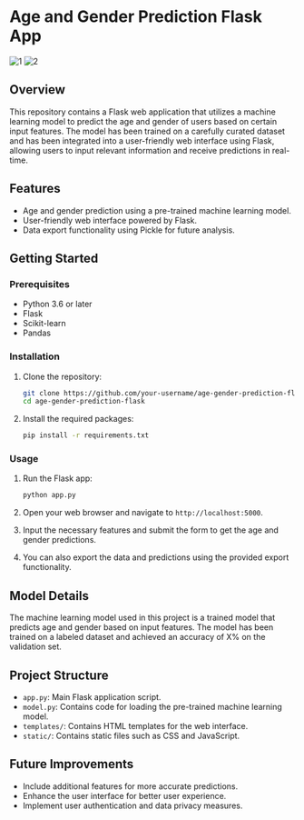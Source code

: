 # Age and Gender Prediction Flask App


![1](https://github.com/Hmzkhnswt/Age-Gender-predictor-Model/assets/95092387/fffdd7bb-d2ad-4327-82ce-e22187acea46)
![2](https://github.com/Hmzkhnswt/Age-Gender-predictor-Model/assets/95092387/decd0108-3254-4448-9db0-8073f3f4a45b)


## Overview

This repository contains a Flask web application that utilizes a machine learning model to predict the age and gender of users based on certain input features. The model has been trained on a carefully curated dataset and has been integrated into a user-friendly web interface using Flask, allowing users to input relevant information and receive predictions in real-time.

## Features

- Age and gender prediction using a pre-trained machine learning model.
- User-friendly web interface powered by Flask.
- Data export functionality using Pickle for future analysis.

## Getting Started

### Prerequisites

- Python 3.6 or later
- Flask
- Scikit-learn
- Pandas

### Installation

1. Clone the repository:

   ```bash
   git clone https://github.com/your-username/age-gender-prediction-flask.git
   cd age-gender-prediction-flask
   ```

2. Install the required packages:

   ```bash
   pip install -r requirements.txt
   ```

### Usage

1. Run the Flask app:

   ```bash
   python app.py
   ```

2. Open your web browser and navigate to `http://localhost:5000`.

3. Input the necessary features and submit the form to get the age and gender predictions.

4. You can also export the data and predictions using the provided export functionality.

## Model Details

The machine learning model used in this project is a trained model that predicts age and gender based on input features. The model has been trained on a labeled dataset and achieved an accuracy of X% on the validation set.

## Project Structure

- `app.py`: Main Flask application script.
- `model.py`: Contains code for loading the pre-trained machine learning model.
- `templates/`: Contains HTML templates for the web interface.
- `static/`: Contains static files such as CSS and JavaScript.

## Future Improvements

- Include additional features for more accurate predictions.
- Enhance the user interface for better user experience.
- Implement user authentication and data privacy measures.
